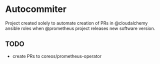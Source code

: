 # Autocommiter

Project created solely to automate creation of PRs in @cloudalchemy ansible roles when @prometheus project releases new
software version.


## TODO

- create PRs to coreos/prometheus-operator
